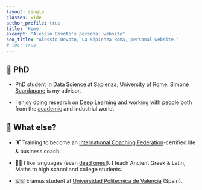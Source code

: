 ```yaml
---
layout: single
classes: wide
author_profile: true
title: 'Home'
excerpt: "Alessio Devoto's personal website"
seo_title: "Alessio Devoto, La Sapienza Roma, personal website."
# toc: true
---
```


## 🔬 PhD

- PhD student in Data Science at Sapienza, University of Rome. [Simone Scardapane](https://www.sscardapane.it) is my advisor. 

- I enjoy doing research on Deep Learning and working with people both from the [academic](https://phd.uniroma1.it/web/ALESSIO-DEVOTO_nP1701081_IT.aspx) and industrial world. 


## 🤔 What else?

- 🏋 Training to become an [International Coaching Federation](https://coachingfederation.org)-certified life & business coach. 

- 👨‍🏫️  I like languages (even [dead ones!](https://www.sssscomic.com/comicpages/196.jpg)). I teach Ancient Greek & Latin, Maths to high school and college students.

- 🇪🇸 Eramus student at [Universidad Politecnica de Valencia](http://www.upv.es/es) (Spain).




